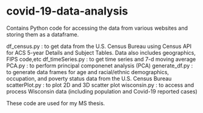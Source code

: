 # covid-19-data-analysis

Contains Python code for accessing the data from various websites and storing them as a dataframe. 

df_census.py : to get data from the U.S. Census Bureau using Census API for ACS 5-year Details and Subject Tables. Data also includes geographics, FIPS code,etc
df_timeSeries.py : to get time series and 7-d moving average 
PCA.py : to perform principal componenet analysis (PCA) 
generate_df.py : to generate data frames for age and racial/ethnic demographics, occupation, and poverty status data from the U.S. Census Bureau 
scatterPlot.py : to plot 2D and 3D scatter plot
wisconsin.py : to access and process Wisconsin data (including population and Covid-19 reported cases)


These code are used for my MS thesis.
